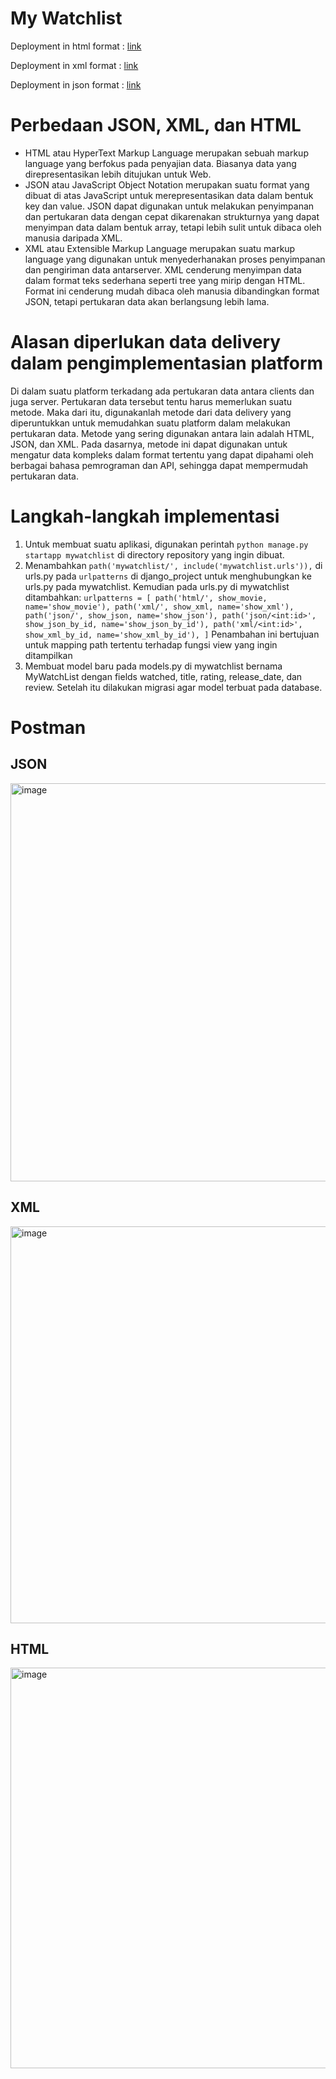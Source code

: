 # My Watchlist
Deployment in html format : [link](https://tugas-django-bryan-1.herokuapp.com/mywatchlist/html)

Deployment in xml format : [link](https://tugas-django-bryan-1.herokuapp.com/mywatchlist/xml)

Deployment in json format : [link](https://tugas-django-bryan-1.herokuapp.com/mywatchlist/json)

# Perbedaan JSON, XML, dan HTML
* HTML atau HyperText Markup Language merupakan sebuah markup language yang berfokus pada penyajian data. Biasanya data yang direpresentasikan lebih ditujukan untuk Web. 
* JSON atau JavaScript Object Notation merupakan suatu format yang dibuat di atas JavaScript untuk merepresentasikan data dalam bentuk key dan value. JSON dapat digunakan untuk melakukan penyimpanan dan pertukaran data dengan cepat dikarenakan strukturnya yang dapat menyimpan data dalam bentuk array, tetapi lebih sulit untuk dibaca oleh manusia daripada XML. 
* XML atau Extensible Markup Language merupakan suatu markup language yang digunakan untuk menyederhanakan proses penyimpanan dan pengiriman data antarserver. XML cenderung menyimpan data dalam format teks sederhana seperti tree yang mirip dengan HTML. Format ini cenderung mudah dibaca oleh manusia dibandingkan format JSON, tetapi pertukaran data akan berlangsung lebih lama.

# Alasan diperlukan data delivery dalam pengimplementasian platform
Di dalam suatu platform terkadang ada pertukaran data antara clients dan juga server. Pertukaran data tersebut tentu harus memerlukan suatu metode. Maka dari itu, digunakanlah metode dari data delivery yang diperuntukkan untuk memudahkan suatu platform dalam melakukan pertukaran data. Metode yang sering digunakan antara lain adalah HTML, JSON, dan XML. Pada dasarnya, metode ini dapat digunakan untuk mengatur data kompleks dalam format tertentu yang dapat dipahami oleh berbagai bahasa pemrograman dan API, sehingga dapat mempermudah pertukaran data.

# Langkah-langkah implementasi
1. Untuk membuat suatu aplikasi, digunakan perintah `python manage.py startapp mywatchlist` di directory repository yang ingin dibuat.
2. Menambahkan `path('mywatchlist/', include('mywatchlist.urls')),` di urls.py pada `urlpatterns` di django_project untuk menghubungkan ke urls.py pada mywatchlist. Kemudian pada urls.py di mywatchlist ditambahkan:
`urlpatterns = [
    path('html/', show_movie, name='show_movie'),
    path('xml/', show_xml, name='show_xml'),
    path('json/', show_json, name='show_json'),
    path('json/<int:id>', show_json_by_id, name='show_json_by_id'),
    path('xml/<int:id>', show_xml_by_id, name='show_xml_by_id'),
]`
Penambahan ini bertujuan untuk mapping path tertentu terhadap fungsi view yang ingin ditampilkan
3. Membuat model baru pada models.py di mywatchlist bernama MyWatchList dengan fields watched, title, rating, release_date, dan review. Setelah itu dilakukan migrasi agar model terbuat pada database.

# Postman
## JSON
<img width="637" alt="image" src="https://user-images.githubusercontent.com/88226713/190852912-c4559b00-4d4b-4d9c-91c6-4dec3216ab65.png">

## XML
<img width="635" alt="image" src="https://user-images.githubusercontent.com/88226713/190852923-4d4771f2-35fe-4f68-b753-8b15358704f3.png">

## HTML
<img width="641" alt="image" src="https://user-images.githubusercontent.com/88226713/190852937-252d65aa-ce67-40b0-9584-dbf0f84cbc16.png">
